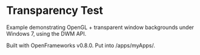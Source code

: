 Transparency Test
==========

Example demonstrating OpenGL + transparent window backgrounds under Windows 7, using the DWM API.

Built with OpenFrameworks v0.8.0. Put into <oF-root>/apps/myApps/.
